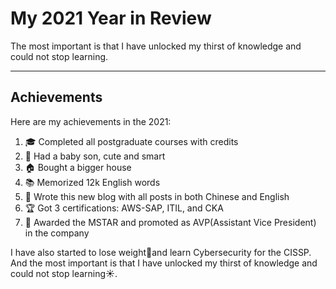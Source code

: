 # My 2021 Year in Review


The most important is that I have unlocked my thirst of knowledge and could not stop learning.

<!--more-->

---

## Achievements

Here are my achievements in the 2021:

1. 🎓 Completed all postgraduate courses with credits
2. 👶 Had a baby son, cute and smart
3. 🏠 Bought a bigger house
4. 📚 Memorized 12k English words
5. 📑 Wrote this new blog with all posts in both Chinese and English
6. 🏆 Got 3 certifications: AWS-SAP, ITIL, and CKA
7. 💸 Awarded the MSTAR and promoted as AVP(Assistant Vice President) in the company

I have also started to lose weight🏃and learn Cybersecurity for the CISSP. And the most important is that I have unlocked my thirst of knowledge and could not stop learning☀️.
